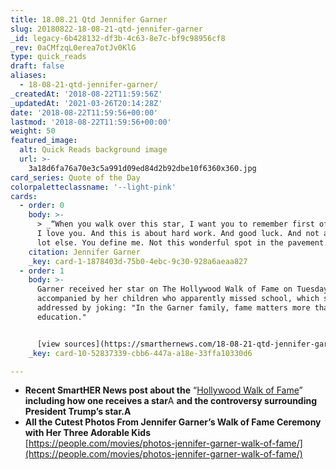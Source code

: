 ```yaml
---
title: 18.08.21 Qtd Jennifer Garner
slug: 20180822-18-08-21-qtd-jennifer-garner
_id: legacy-6b428132-df3b-4c63-8e7c-bf9c98956cf8
_rev: 0aCMfzqL0erea7otJv0KlG
type: quick_reads
draft: false
aliases:
  - 18-08-21-qtd-jennifer-garner/
_createdAt: '2018-08-22T11:59:56Z'
_updatedAt: '2021-03-26T20:14:28Z'
date: '2018-08-22T11:59:56+00:00'
lastmod: '2018-08-22T11:59:56+00:00'
weight: 50
featured_image:
  alt: Quick Reads background image
  url: >-
    3a18d6fa76a70e3c5a991d09ed84d2b92dbe10f6360x360.jpg
card_series: Quote of the Day
colorpaletteclassname: '--light-pink'
cards:
  - order: 0
    body: >-
      > _“When you walk over this star, I want you to remember first of all that
      I love you. And this is about hard work. And good luck. And not a whole
      lot else. You define me. Not this wonderful spot in the pavement.”_
    citation: Jennifer Garner
    _key: card-1-1878403d-75b0-4ebc-9c30-928a6aeaa827
  - order: 1
    body: >-
      Garner received her star on The Hollywood Walk of Fame on Tuesday,
      accompanied by her children who apparently missed school, which she
      addressed by joking: "In the Garner family, fame matters more than
      education."


      [view sources](https://smarthernews.com/18-08-21-qtd-jennifer-garner/)
    _key: card-10-52837339-cbb6-447a-a18e-33ffa10330d6

---
```

* **Recent SmartHER News post about the** “[Hollywood Walk of Fame](https://smarthernews.com/18-08-08-trump-hollywood-star/)” **including how one receives a star**A **and the controversy surrounding President Trump’s star.A**
* **All the Cutest Photos From Jennifer Garner’s Walk of Fame Ceremony with Her Three Adorable Kids**  
[https://people.com/movies/photos-jennifer-garner-walk-of-fame/](https://people.com/movies/photos-jennifer-garner-walk-of-fame/)